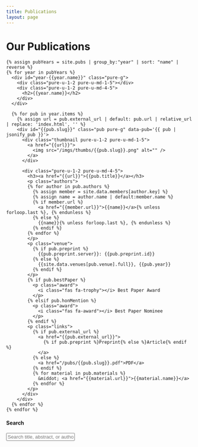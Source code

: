 ```yaml
---
title: Publications
layout: page
---
```

<div id="pubs" class="pure-g">
  <div id="content" class="pure-u-1 pure-u-md-3-4">
    <h1 class="title">Our Publications</h1>

    {% assign pubYears = site.pubs | group_by:"year" | sort: "name" | reverse %}
    {% for year in pubYears %}
      <div id="year-{{year.name}}" class="pure-g">
        <div class="pure-u-1-2 pure-u-md-1-5"></div>
        <div class="pure-u-1-2 pure-u-md-4-5">
          <h2>{{year.name}}</h2>
        </div>
      </div>

      {% for pub in year.items %}
        {% assign url = pub.external_url | default: pub.url | relative_url | replace: 'index.html', '' %}
        <div id="{{pub.slug}}" class="pub pure-g" data-pub='{{ pub | jsonify_pub }}'>
          <div class="thumbnail pure-u-1-2 pure-u-md-1-5">
            <a href="{{url}}">
              <img src="/imgs/thumbs/{{pub.slug}}.png" alt="" />
            </a>
          </div>

          <div class="pure-u-1-2 pure-u-md-4-5">
            <h3><a href="{{url}}">{{pub.title}}</a></h3>
            <p class="authors">
            {% for author in pub.authors %}
              {% assign member = site.data.members[author.key] %}
              {% assign name = author.name | default:member.name %}
              {% if member.url %}
                <a href="{{member.url}}">{{name}}</a>{% unless forloop.last %}, {% endunless %}
              {% else %}
                {{name}}{% unless forloop.last %}, {% endunless %}
              {% endif %}
            {% endfor %}
            </p>
            <p class="venue">
              {% if pub.preprint %}
                {{pub.preprint.server}}: {{pub.preprint.id}}
              {% else %}
                {{site.data.venues[pub.venue].full}}, {{pub.year}}
              {% endif %}
            </p>
            {% if pub.bestPaper %}
              <p class="award">
                <i class="fas fa-trophy"></i> Best Paper Award
              </p>
            {% elsif pub.honMention %}
              <p class="award">
                <i class="fas fa-award"></i> Best Paper Nominee
              </p>
            {% endif %}
            <p class="links">
              {% if pub.external_url %}
                <a href="{{pub.external_url}}">
                  {% if pub.preprint %}Preprint{% else %}Article{% endif %}
                </a>
              {% else %}
                <a href="/pubs/{{pub.slug}}.pdf">PDF</a>
              {% endif %}
              {% for material in pub.materials %}
                &middot; <a href="{{material.url}}">{{material.name}}</a> 
              {% endfor %}
            </p>
          </div>
        </div>
      {% endfor %}
    {% endfor %}
  </div> 
  
  <div id="sidebar" class="pure-u-1 pure-u-md-1-4">
    <h4>Search</h4>
    <input type="text" id="search" placeholder="Search title, abstract, or authors...">
  </div>  
</div>
